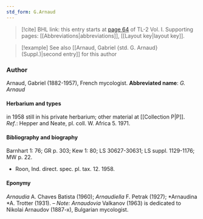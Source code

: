 ```yaml
---
std_form: G.Arnaud
---
```


> [!cite] BHL link: this entry starts at [page 64](https://www.biodiversitylibrary.org/page/33120195) of TL-2 Vol. I.
> Supporting pages: [[Abbreviations|abbreviations]], [[Layout key|layout key]].

> [!example] See also [[Arnaud, Gabriel {std. G. Arnaud} (Suppl.)|second entry]] for this author

### Author

Arnaud, Gabriel (1882-1957), French mycologist. 
**Abbreviated name**: *G. Arnaud*

#### Herbarium and types

in 1958 still in his private herbarium; other material at [[Collection P|P]].
*Ref*.: Hepper and Neate, pl. coll. W. Africa 5. 1971.

#### Bibliography and biography

Barnhart 1: 76; GR p. 303; Kew 1: 80; LS 30627-30631; LS suppl. 1129-1176; MW p. 22.
- Roon, Ind. direct. spec. pl. tax. 12. 1958.

#### Eponymy

*Arnaudia* A. Chaves Batista (1960); *Arnaudiella* F. Petrak (1927); *Arnaudina *A. Trotter (1931). – *Note: Arnaudovia* Valkanov (1963) is dedicated to Nikolai Arnaudov (1887-x), Bulgarian mycologist.

